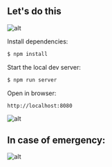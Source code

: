 ## Let's do this

![alt](https://media.giphy.com/media/S6qDFrTbdwSuQ/giphy.gif)

Install dependencies:

```sh
$ npm install
```

Start the local dev server:

```sh
$ npm run server
```

Open in browser:

```
http://localhost:8080
```

![alt](http://68.media.tumblr.com/tumblr_m571uudsz71rv5j9yo1_500.gif)

## In case of emergency:
![alt](http://i.imgur.com/fSV89.gif)